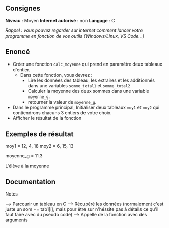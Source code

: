 ## Consignes

**Niveau** : Moyen
**Internet autorisé** : non
**Langage** : C

_Rappel : vous pouvez regarder sur internet comment lancer votre programme en fonction de vos outils (Windows/Linux, VS Code...)_
## Enoncé

- Créer une fonction `calc_moyenne` qui prend en paramètre deux tableaux d'entier.
    - Dans cette fonction, vous devrez :
        - Lire les données des tableau, les extraires et les additionnés dans une variables `somme_total1` et `somme_total2`
        - Calculer la moyenne des deux sommes dans une variable `moyenne_g`.
        - retourner la valeur de `moyenne_g`.
- Dans le programme principal, Initialiser deux tableaux `moy1` et `moy2` qui contiendrons chacuns 3 entiers de votre choix.
- Afficher le résultat de la fonction


## Exemples de résultat

moy1 = 12, 4, 18
moy2 = 6, 15, 13

moyenne_g = 11.3

L'élève à la moyenne


## Documentation

Notes

--> Parcourir un tableau en C
--> Récupéré les données (normalement c'est juste un som += tab1[i], mais pour être sur n'héssite pas à détails ce qu'il faut faire avec du pseudo code)
--> Appelle de la fonction avec des arguments

